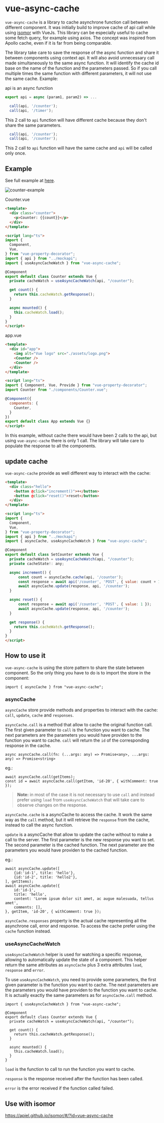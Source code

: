 # vue-async-cache

`vue-async-cache` is a library to cache asynchrone function call between different component.
It was initially build to improve cache of api call while using [isomor](https://github.com/apiel/isomor) with VueJs. This library can be especially useful to cache some fetch query, for example using axios. The concept was inspired from Apollo cache, even if it is far from being comparable.

The library take care to save the response of the async function and share it between components using context api. It will also avoid unnecessary call made simultaneously to the same async function. It will identify the cache id base on the name of the function and the parameters passed. So if you call multiple times the same function with different parameters, it will not use the same cache. Example:

api is an async function
```js
export api = async (param1, param2) => ...
```

```js
  call(api, '/counter');
  call(api, '/timer');
```
This 2 call to `api` function will have different cache because they don't share the same parameters.

```js
  call(api, '/counter');
  call(api, '/counter');
```
This 2 call to `api` function will have the same cache and `api` will be called only once.

## Example

See full example at [here](https://github.com/apiel/vue-async-cache/tree/master/example).

![counter-example](https://github.com/apiel/async-cache/blob/master/packages/vue-async-cache/media/vue-async-cache.gif?raw=true)

Counter.vue
```html
<template>
  <div class="counter">
    <p>Counter: {{count}}</p>
  </div>
</template>

<script lang="ts">
import {
  Component,
  Vue,
} from "vue-property-decorator";
import { api } from "../mockapi";
import { useAsyncCacheWatch } from "vue-async-cache";

@Component
export default class Counter extends Vue {
  private cacheWatch = useAsyncCacheWatch(api, "/counter");

  get count() {
    return this.cacheWatch.getResponse();
  }

  async mounted() {
    this.cacheWatch.load();
  }
}
</script>
```

app.vue
```html
<template>
  <div id="app">
    <img alt="Vue logo" src="./assets/logo.png">
    <Counter />
    <Counter />
  </div>
</template>

<script lang="ts">
import { Component, Vue, Provide } from "vue-property-decorator";
import Counter from "./components/Counter.vue";

@Component({
  components: {
    Counter,
  }
})
export default class App extends Vue {}
</script>
```
In this example, without cache there would have been 2 calls to the api, but using `vue-async-cache` there is only 1 call. The library will take care to populate the response to all the components.

## update cache

`vue-async-cache` provide as well different way to interact with the cache:

```html
<template>
  <div class="hello">
    <button @click="increment()">+</button>
    <button @click="reset()">reset</button>
  </div>
</template>

<script lang="ts">
import {
  Component,
  Vue,
} from "vue-property-decorator";
import { api } from "../mockapi";
import { asyncCache, useAsyncCacheWatch } from "vue-async-cache";

@Component
export default class SetCounter extends Vue {
  private cacheWatch = useAsyncCacheWatch(api, "/counter");
  private cacheState!: any;

  async increment() {
      const count = asyncCache.cache(api, '/counter');
      const response = await api('/counter', 'POST', { value: count + 1 });
      await asyncCache.update(response, api, '/counter');
  }

  async reset() {
      const response = await api('/counter', 'POST', { value: 1 });
      await asyncCache.update(response, api, '/counter');
  }

  get response() {
    return this.cacheWatch.getResponse();
  }
}
</script>
```

## How to use it

`vue-async-cache` is using the store pattern to share the state between component. So the only thing you have to do is to import the store in the component:

```tsx
import { asyncCache } from "vue-async-cache";
```

### asyncCache

`asyncCache` store provide methods and properties to interact with the cache: `call`, `update`, `cache` and `responses`.

`asyncCache.call` is a method that allow to cache the original function call. The first given parameter to `call` is the function you want to cache. The next parameters are the parameters you would have providen to the function you want to cache. `call` will return the `id` of the corresponding response in the cache.

```tsx
async asyncCache.call(fn: (...args: any) => Promise<any>, ...args: any) => Promise<string>
```

eg.:
```tsx
await asyncCache.call(getItems);
const id = await asyncCache.call(getItem, 'id-20', { withComment: true });
```
> **Note:** in most of the case it is not necessary to use `call` and instead prefer using `load` from `useAsyncCacheWatch` that will take care to observe changes on the response.

`asyncCache.cache` is a asyncCache to access the cache. It work the same way as the `call` method, but it will retrieve the `response` from the cache, instead to call the async function.

`update` is a asyncCache that allow to update the cache without to make a call to the server. The first parameter is the new response you want to set. The second parameter is the cached function. The next parameter are the parameters you would have providen to the cached function.

eg.:

```tsx
await asyncCache.update([
    {id:'id-1', title: 'hello'},
    {id:'id-2', title: 'hello2'},
], getItems);
await asyncCache.update({
    id:'id-1',
    title: 'hello',
    content: 'Lorem ipsum dolor sit amet, ac augue malesuada, tellus amet',
    comments: [],
}, getItem, 'id-20', { withComment: true });
```

`asyncCache.responses` property is the actual cache representing all the asynchrone call, error and response. To access the cache prefer using the `cache` function instead.

### useAsyncCacheWatch

`useAsyncCacheWatch` helper is used for watching a specific response, allowing to automatically update the state of a component. This helper return the same attributes as `asyncCache` plus 3 extra attributes `load`, `response` and `error`.

To use `useAsyncCacheWatch`, you need to provide some parameters, the first given parameter is the function you want to cache. The next parameters are the parameters you would have providen to the function you want to cache. It is actually exactly the same parameters as for `asyncCache.call` method.

```tsx
import { useAsyncCacheWatch } from "vue-async-cache";

@Component
export default class Counter extends Vue {
  private cacheWatch = useAsyncCacheWatch(api, "/counter");

  get count() {
    return this.cacheWatch.getResponse();
  }

  async mounted() {
    this.cacheWatch.load();
  }
}
```

`load` is the function to call to run the function you want to cache.

`response` is the response received after the function has been called.

`error` is the error received if the function called failed.

## Use with isomor

https://apiel.github.io/isomor/#/?id=vue-async-cache
